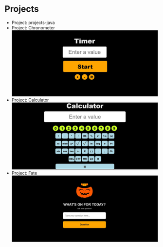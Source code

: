 # Projects  

- Project: projects-java
- Project: Chronometer  
    ![Alt text](Project_chronometer/timer.jpg)
- Project: Calculator  
     ![Alt text](Project_calculator/img/calculator.jpg)
- Project: Fate  
    ![Alt text](Fate/img/fate.jpg)